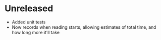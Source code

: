 # Unreleased

* Added unit tests
* Now records when reading starts, allowing estimates of total time, and how long more it'll take
